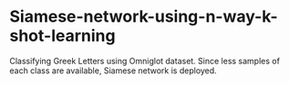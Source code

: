 # Siamese-network-using-n-way-k-shot-learning
Classifying Greek Letters using Omniglot dataset. Since less samples of each class are available, Siamese network is deployed.
